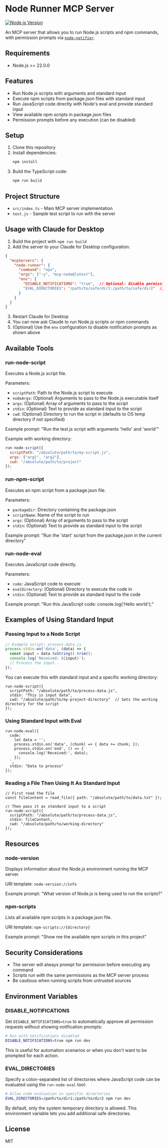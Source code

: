 # Node Runner MCP Server

[![Node.js Version](https://img.shields.io/badge/node-%3E%3D22.0.0-brightgreen.svg)](https://nodejs.org/)

An MCP server that allows you to run Node.js scripts and npm commands, with permission prompts via [`node-notifier`](https://www.npmjs.com/package/node-notifier).

## Requirements

- Node.js >= 22.0.0

## Features

- Run Node.js scripts with arguments and standard input
- Execute npm scripts from package.json files with standard input
- Run JavaScript code directly with Node's eval and provide standard input
- View available npm scripts in package.json files
- Permission prompts before any execution (can be disabled)

## Setup

1. Clone this repository
2. Install dependencies:
   ```bash
   npm install
   ```
3. Build the TypeScript code:
   ```bash
   npm run build
   ```

## Project Structure

- `src/index.ts` - Main MCP server implementation
- `test.js` - Sample test script to run with the server

## Usage with Claude for Desktop

1. Build the project with `npm run build`
2. Add the server to your Claude for Desktop configuration:

```json
{
  "mcpServers": {
    "node-runner": {
      "command": "npx",
      "args": ["-y", "mcp-node@latest"],
      "env": {
        "DISABLE_NOTIFICATIONS": "true",  // Optional: disable permission prompts
        "EVAL_DIRECTORIES": "/path/to/safe/dir1:/path/to/safe/dir2"  // Optional: additional allowed eval directories
      }
    }
  }
}
```

3. Restart Claude for Desktop
4. You can now ask Claude to run Node.js scripts or npm commands
5. (Optional) Use the `env` configuration to disable notification prompts as shown above

## Available Tools

### run-node-script

Executes a Node.js script file.

Parameters:
- `scriptPath`: Path to the Node.js script to execute
- `nodeArgs`: (Optional) Arguments to pass to the Node.js executable itself
- `args`: (Optional) Array of arguments to pass to the script
- `stdin`: (Optional) Text to provide as standard input to the script
- `cwd`: (Optional) Directory to run the script in (defaults to OS temp directory if not specified)

Example prompt: "Run the test.js script with arguments 'hello' and 'world'"

Example with working directory:
```javascript
run-node-script({
  scriptPath: "/absolute/path/to/my-script.js",
  args: ["arg1", "arg2"],
  cwd: "/absolute/path/to/project"
});
```

### run-npm-script

Executes an npm script from a package.json file.

Parameters:
- `packageDir`: Directory containing the package.json
- `scriptName`: Name of the script to run
- `args`: (Optional) Array of arguments to pass to the script
- `stdin`: (Optional) Text to provide as standard input to the script

Example prompt: "Run the 'start' script from the package.json in the current directory"

### run-node-eval

Executes JavaScript code directly.

Parameters:
- `code`: JavaScript code to execute
- `evalDirectory`: (Optional) Directory to execute the code in
- `stdin`: (Optional) Text to provide as standard input to the code

Example prompt: "Run this JavaScript code: console.log('Hello world');"

## Examples of Using Standard Input

### Passing Input to a Node Script

```javascript
// Example script: process-data.js
process.stdin.on('data', (data) => {
  const input = data.toString().trim();
  console.log(`Received: ${input}`);
  // Process the input...
});
```

You can execute this with standard input and a specific working directory:

```
run-node-script({
  scriptPath: "/absolute/path/to/process-data.js",
  stdin: "This is input data",
  cwd: "/absolute/path/to/my-project-directory"  // Sets the working directory for the script
});
```

### Using Standard Input with Eval

```
run-node-eval({
  code: `
    let data = '';
    process.stdin.on('data', (chunk) => { data += chunk; });
    process.stdin.on('end', () => { 
      console.log('Received:', data);
    });
  `,
  stdin: "Data to process"
});
```

### Reading a File Then Using It As Standard Input

```
// First read the file
const fileContent = read_file({ path: "/absolute/path/to/data.txt" });

// Then pass it as standard input to a script
run-node-script({
  scriptPath: "/absolute/path/to/process-data.js",
  stdin: fileContent,
  cwd: "/absolute/path/to/working-directory"
});
```


## Resources

### node-version

Displays information about the Node.js environment running the MCP server.

URI template: `node-version://info`

Example prompt: "What version of Node.js is being used to run the scripts?"

### npm-scripts

Lists all available npm scripts in a package.json file.

URI template: `npm-scripts://{directory}`

Example prompt: "Show me the available npm scripts in this project"

## Security Considerations

- The server will always prompt for permission before executing any command
- Scripts run with the same permissions as the MCP server process
- Be cautious when running scripts from untrusted sources

## Environment Variables

### DISABLE_NOTIFICATIONS

Set `DISABLE_NOTIFICATIONS=true` to automatically approve all permission requests without showing notification prompts:

```bash
# Run with notifications disabled
DISABLE_NOTIFICATIONS=true npm run dev
```

This is useful for automation scenarios or when you don't want to be prompted for each action.

### EVAL_DIRECTORIES

Specify a colon-separated list of directories where JavaScript code can be evaluated using the `run-node-eval` tool:

```bash
# Allow code evaluation in specific directories
EVAL_DIRECTORIES=/path/to/dir1:/path/to/dir2 npm run dev
```

By default, only the system temporary directory is allowed. This environment variable lets you add additional safe directories.

## License

MIT
